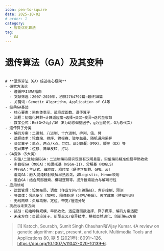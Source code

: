 ```yaml
---
icon: pen-to-square
date: 2025-10-02
# order: 1
category:
  - 智能优化算法
tag:
  - GA
---
```



# 遗传算法（GA）及其变种

```markmap

# **遗传算法（GA）综述核心框架**
- 研究方法论
  - 遵循PRISMA指南
  - 文献筛选：2007-2020年，初筛2764792篇→最终30篇
  - 关键词：Genetic Algorithm、Application of GA等
- 经典GA基础
  - 核心要素：染色体表示、适应度函数、遗传算子
  - 流程：初始化种群→计算适应度→选择→交叉→变异→迭代至收敛
  - 数学公式：R=(G+2√g)/3G（R为动态调整因子，g为当前代，G为总代次）
- 遗传算子分类
  - 编码方案：二进制、八进制、十六进制、排列、值、树
  - 选择技术：轮盘赌、排序、锦标赛、玻尔兹曼、随机通用采样
  - 交叉算子：单点、两点/k点、均匀、部分匹配（PMX）、顺序（OX）等
  - 变异算子：位移、简单反转、打乱
- GA变体（5大类）
  - 实值/二进制编码GA：二进制编码易实现但有汉明悬崖，实值编码精准但易早熟收敛
  - 多目标GA（MOGA）：帕累托基（NSGA-II）、分解基（MOGLS）
  - 并行GA：主从式、细粒度、粗粒度（硬件含集群、GPU、云）
  - 混沌GA：融入混沌映射缓解早熟收敛，如Logistic、Henon映射
  - 混合GA：结合局部搜索、模糊逻辑等，提升搜索能力与解可行性
- 应用领域
  - 运营管理：设施布局、调度（作业车间/车辆路径）、库存控制、预测
  - 多媒体：信息安全（加密）、图像处理（分割/去噪）、医学成像（肿瘤检测）
  - 无线网络：负载均衡、定位、带宽/信道分配
- 挑战与未来方向
  - 挑战：初始种群规模、早熟收敛、适应度函数选择、算子概率、编码方案适配
  - 未来方向：自适应算子、新型交叉/变异技术、模拟自然进化、创新编码方案
```


> [1] Katoch, Sourabh, Sumit Singh Chauhan和Vijay Kumar. 《A review on genetic algorithm: past, present, and future》. Multimedia Tools and Applications 80, 期 5 (2021年): 8091～126. https://doi.org/10.1007/s11042-020-10139-6.
